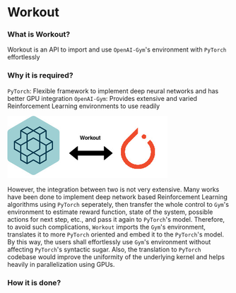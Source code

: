 # Workout

### What is Workout?

Workout is an API to import and use `OpenAI-Gym`'s environment with `PyTorch` effortlessly

### Why it is required?

`PyTorch`: Flexible framework to implement deep neural networks and has better GPU integration
`OpenAI-Gym`: Provides extensive and varied Reinforcement Learning environments to use readily

![workout](docs/workout.jpg)

However, the integration between two is not very extensive. Many works have been done to implement
deep network based Reinforcement Learning algorithms using `PyTorch` seperately, then transfer the whole control
to `Gym`'s environment to estimate reward function, state of the system, possible actions for next step, etc.,
and pass it again to `PyTorch`'s model. Therefore, to avoid such complications, `Workout` imports the `Gym`'s
environment, translates it to more `PyTorch` oriented and embed it to the `PyTorch`'s model. By this way,
the users shall effortlessly use `Gym`'s environment without affecting `PyTorch`'s syntactic sugar. Also, the
translation to `PyTorch` codebase would improve the uniformity of the underlying kernel and helps heavily in
parallelization using GPUs.

### How it is done?

